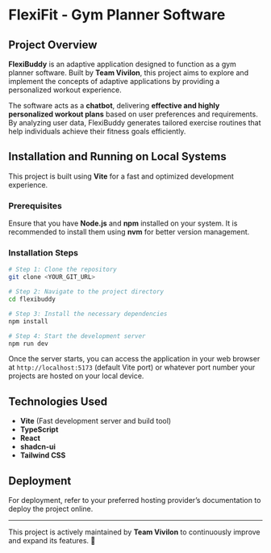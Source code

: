 # FlexiFit - Gym Planner Software

## Project Overview
**FlexiBuddy** is an adaptive application designed to function as a gym planner software. Built by **Team Vivilon**, this project aims to explore and implement the concepts of adaptive applications by providing a personalized workout experience. 

The software acts as a **chatbot**, delivering **effective and highly personalized workout plans** based on user preferences and requirements. By analyzing user data, FlexiBuddy generates tailored exercise routines that help individuals achieve their fitness goals efficiently.

## Installation and Running on Local Systems
This project is built using **Vite** for a fast and optimized development experience.

### Prerequisites
Ensure that you have **Node.js** and **npm** installed on your system. It is recommended to install them using **nvm** for better version management.

### Installation Steps
```sh
# Step 1: Clone the repository
git clone <YOUR_GIT_URL>

# Step 2: Navigate to the project directory
cd flexibuddy

# Step 3: Install the necessary dependencies
npm install

# Step 4: Start the development server
npm run dev
```

Once the server starts, you can access the application in your web browser at `http://localhost:5173` (default Vite port) or whatever port number your projects are hosted on your local device.

## Technologies Used
- **Vite** (Fast development server and build tool)
- **TypeScript**
- **React**
- **shadcn-ui**
- **Tailwind CSS**

## Deployment
For deployment, refer to your preferred hosting provider’s documentation to deploy the project online.

---
This project is actively maintained by **Team Vivilon** to continuously improve and expand its features. 🚀

